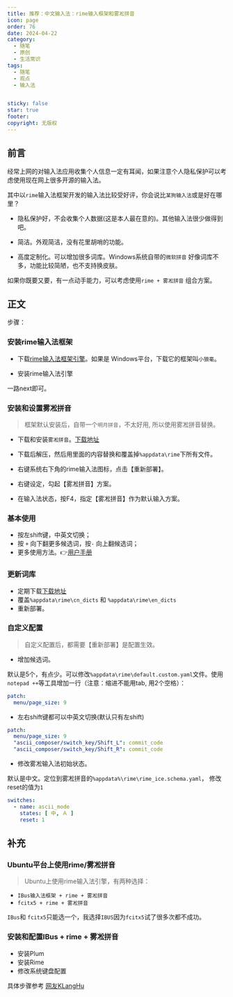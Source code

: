 ```yaml
---
title: 推荐：中文输入法：rime输入框架和雾凇拼音
icon: page
order: 76
date: 2024-04-22
category:
  - 随笔
  - 原创
  - 生活常识
tags:
  - 随笔
  - 观点
  - 输入法


sticky: false
star: true
footer: 
copyright: 无版权
---
```





## 前言 

经常上网的对输入法应用收集个人信息一定有耳闻，如果注意个人隐私保护可以考虑使用现在网上很多开源的输入法。

其中以`rime`输入法框架开发的输入法比较受好评，你会说比`某狗输入法`或是好在哪里？

- 隐私保护好，不会收集个人数据(这是本人最在意的)。其他输入法很少做得到吧。

- 简洁。外观简洁，没有花里胡哨的功能。
- 高度定制化。可以增加很多词库。Windows系统自带的`微软拼音` 好像词库不多，功能比较简陋，也不支持换皮肤。

如果你既要又要，有一点动手能力，可以考虑使用`rime + 雾凇拼音` 组合方案。

## 正文

步骤：

### 安装rime输入法框架

- 下载[rime输入法框架引擎](https://rime.im/download/)。如果是 Windows平台，下载它的框架叫`小狼毫`。

- 安装rime输入法引擎

一路next即可。

### 安装和设置雾凇拼音

> 框架默认安装后，自带一个`明月拼音`，不太好用, 所以使用雾凇拼音替换。

- 下载和安装`雾凇拼音`。[下载地址](https://github.com/iDvel/rime-ice)

- 下载后解压，然后用里面的内容替换和覆盖掉`%appdata\rime`下所有文件。
- 右键系统右下角的rime输入法图标，点击【重新部署】。

- 右键设定，勾起【雾凇拼音】方案。
- 在输入法状态，按F4，指定【雾凇拼音】作为默认输入方案。


### 基本使用 

- 按左shift键，中英文切换；
- 按 `+` 向下翻更多候选词，按`-` 向上翻候选词；
- 更多使用方法。👉[用户手册](https://dvel.me/posts/rime-ice/)

### 更新词库

 - 定期下载[下载地址](https://github.com/iDvel/rime-ice)
 - 覆盖`%appdata\rime\cn_dicts` 和 `%appdata\rime\en_dicts`
 - 重新部署。


### 自定义配置

> 自定义配置后，都需要【重新部署】是配置生效。

- 增加候选词。

默认是5个，有点少。可以修改`%appdata\rime\default.custom.yaml`文件。使用`notepad ++`等工具增加一行（注意：缩进不能用tab, 用2个空格）：

```yaml
patch:
  menu/page_size: 9
```
- 左右shift键都可以中英文切换(默认只有左shift)
```yaml
patch:
  menu/page_size: 9
  "ascii_composer/switch_key/Shift_L": commit_code
  "ascii_composer/switch_key/Shift_R": commit_code 
```
- 修改雾凇输入法初始状态。

默认是中文。定位到雾凇拼音的`%appdata%\rime\rime_ice.schema.yaml`，
修改reset的值为`1`

```yaml
switches:
  - name: ascii_mode
    states: [ 中, Ａ ]
    reset: 1
```    



## 补充

### Ubuntu平台上使用rime/雾凇拼音

> Ubuntu上使用rime输入法引擎，有两种选择：

- `IBus输入法框架 + rime + 雾凇拼音`
- `fcitx5 + rime + 雾凇拼音`

`IBus`和 `fcitx5`只能选一个，我选择`IBUS`因为`fcitx5`试了很多次都不成功。

### 安装和配置IBus + rime + 雾凇拼音

- 安装Plum 
- 安装Rime
- 修改系统键盘配置

具体步骤参考 [网友KLangHu](https://www.cnblogs.com/KLangHu/p/17699295.html) 








